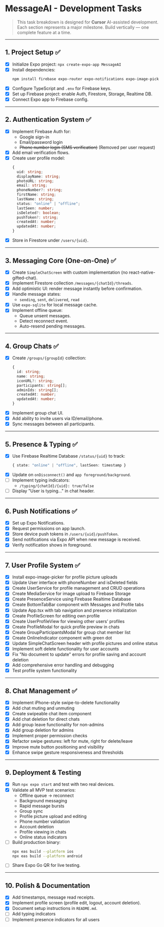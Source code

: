 # MessageAI - Development Tasks

> This task breakdown is designed for **Cursor** AI-assisted development.
> Each section represents a major milestone. Build vertically — one complete feature at a time.

---

## 1. Project Setup ✅
- [x] Initialize Expo project: `npx create-expo-app MessageAI`
- [x] Install dependencies:
  ```bash
  npm install firebase expo-router expo-notifications expo-image-picker expo-sqlite zustand react-native-gifted-chat
  ```
- [x] Configure TypeScript and `.env` for Firebase keys.
- [x] Set up Firebase project: enable Auth, Firestore, Storage, Realtime DB.
- [x] Connect Expo app to Firebase config.

---

## 2. Authentication System ✅
- [x] Implement Firebase Auth for:
  - Google sign-in
  - Email/password login
  - ~~Phone number login (SMS verification)~~ (Removed per user request)
- [x] Add email verification flows.
- [x] Create user profile model:
  ```ts
  {
    uid: string;
    displayName: string;
    photoURL: string;
    email: string;
    phoneNumber?: string;
    firstName: string;
    lastName: string;
    status: "online" | "offline";
    lastSeen: number;
    isDeleted?: boolean;
    pushToken?: string;
    createdAt: number;
    updatedAt: number;
  }
  ```
- [x] Store in Firestore under `/users/{uid}`.

---

## 3. Messaging Core (One-on-One) ✅
- [x] Create `SimpleChatScreen` with custom implementation (no react-native-gifted-chat).
- [x] Implement Firestore collection `/messages/{chatId}/threads`.
- [x] Add optimistic UI: render message instantly before confirmation.
- [x] Handle message states:
  - `sending`, `sent`, `delivered`, `read`
- [x] Use `expo-sqlite` for local message cache.
- [x] Implement offline queue:
  - Queue unsent messages.
  - Detect reconnect event.
  - Auto-resend pending messages.

---

## 4. Group Chats ✅
- [x] Create `/groups/{groupId}` collection:
  ```ts
  {
    id: string;
    name: string;
    iconURL?: string;
    participants: string[];
    adminIds: string[];
    createdAt: number;
    updatedAt: number;
  }
  ```
- [x] Implement group chat UI.
- [x] Add ability to invite users via ID/email/phone.
- [x] Sync messages between all participants.

---

## 5. Presence & Typing ✅
- [x] Use Firebase Realtime Database `/status/{uid}` to track:
  ```ts
  { state: "online" | "offline", lastSeen: timestamp }
  ```
- [x] Update on `onDisconnect()` and `app foreground/background`.
- [ ] Implement typing indicators:
  - `/typing/{chatId}/{uid}: true/false`
- [ ] Display "User is typing…" in chat header.

---

## 6. Push Notifications ✅
- [x] Set up Expo Notifications.
- [x] Request permissions on app launch.
- [x] Store device push tokens in `/users/{uid}/pushToken`.
- [x] Send notifications via Expo API when new message is received.
- [x] Verify notification shows in foreground.

---

## 7. User Profile System ✅
- [x] Install expo-image-picker for profile picture uploads
- [x] Update User interface with phoneNumber and isDeleted fields
- [x] Create UserService for profile management and CRUD operations
- [x] Create MediaService for image upload to Firebase Storage
- [x] Create PresenceService using Firebase Realtime Database
- [x] Create BottomTabBar component with Messages and Profile tabs
- [x] Update App.tsx with tab navigation and presence initialization
- [x] Create ProfileScreen for editing own profile
- [x] Create UserProfileView for viewing other users' profiles
- [x] Create ProfileModal for quick profile preview in chats
- [x] Create GroupParticipantsModal for group chat member list
- [x] Create OnlineIndicator component with green dot
- [x] Update SimpleChatScreen header with profile pictures and online status
- [x] Implement soft delete functionality for user accounts
- [x] Fix "No document to update" errors for profile saving and account deletion
- [x] Add comprehensive error handling and debugging
- [x] Test profile system functionality

---

## 8. Chat Management ✅
- [x] Implement iPhone-style swipe-to-delete functionality
- [x] Add chat muting and unmuting
- [x] Create swipeable chat item component
- [x] Add chat deletion for direct chats
- [x] Add group leave functionality for non-admins
- [x] Add group deletion for admins
- [x] Implement proper permission checks
- [x] Refactor swipe gestures: left for mute, right for delete/leave
- [x] Improve mute button positioning and visibility
- [x] Enhance swipe gesture responsiveness and thresholds

---

## 9. Deployment & Testing
- [x] Run `npx expo start` and test with two real devices.
- [x] Validate all MVP test scenarios:
  - Offline queue → reconnect
  - Background messaging
  - Rapid message bursts
  - Group sync
  - Profile picture upload and editing
  - Phone number validation
  - Account deletion
  - Profile viewing in chats
  - Online status indicators
- [ ] Build production binary:
  ```bash
  npx eas build --platform ios
  npx eas build --platform android
  ```
- [ ] Share Expo Go QR for live testing.

---

## 10. Polish & Documentation
- [x] Add timestamps, message read receipts.
- [x] Implement profile screen (profile edit, logout, account deletion).
- [x] Document setup instructions in `README.md`.
- [ ] Add typing indicators
- [ ] Implement presence indicators for all users
